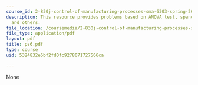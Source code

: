 ```yaml
---
course_id: 2-830j-control-of-manufacturing-processes-sma-6303-spring-2008
description: This resource provides problems based on ANOVA test, spanos problems
  and others.
file_location: /coursemedia/2-830j-control-of-manufacturing-processes-sma-6303-spring-2008/5324832e6bf2fd0fc9278071727566ca_ps6.pdf
file_type: application/pdf
layout: pdf
title: ps6.pdf
type: course
uid: 5324832e6bf2fd0fc9278071727566ca

---
```

None